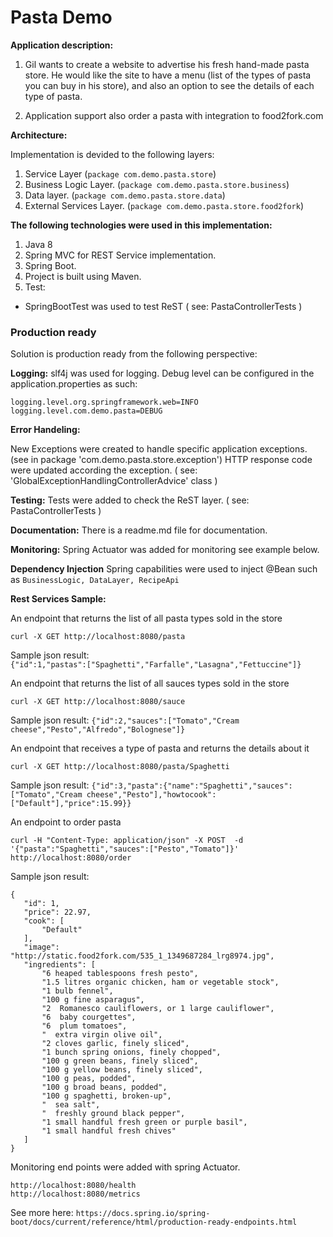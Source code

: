 # Pasta Demo

**Application description:**

1. Gil wants to create a website to advertise his fresh hand-made pasta store.
He would like the site to have a menu (list of the types of pasta you can buy in his store), and
also an option to see the details of each type of pasta.

2. Application support also order a pasta with integration to food2fork.com

**Architecture:**

Implementation is devided to the following layers:
1. Service Layer (`package com.demo.pasta.store`)
2. Business Logic Layer. (`package com.demo.pasta.store.business`)
3. Data layer. (`package com.demo.pasta.store.data`)
4. External Services Layer. (`package com.demo.pasta.store.food2fork`)

**The following technologies were used in this implementation:**
1. Java 8
2. Spring MVC for REST Service implementation.
3. Spring Boot.
4. Project is built using Maven.
5. Test:
  * SpringBootTest was used to test ReST ( see: PastaControllerTests ) 

### Production ready

Solution is production ready from the following perspective:
  
  **Logging:** 
  slf4j was used for logging.
  Debug level can be configured in the application.properties as such:
   
    logging.level.org.springframework.web=INFO
    logging.level.com.demo.pasta=DEBUG
       
  **Error Handeling:**
  
  New Exceptions were created to handle specific application exceptions. (see in package 'com.demo.pasta.store.exception')
  HTTP response code were updated according the exception. ( see: 'GlobalExceptionHandlingControllerAdvice' class )
    
  **Testing:**
  Tests were added to check the ReST layer. ( see: PastaControllerTests ) 
  
  **Documentation:**
  There is a readme.md file for documentation.
  
  **Monitoring:**
  Spring Actuator was added for monitoring see example below.
  
  **Dependency Injection**
  Spring capabilities were used to inject @Bean such as `BusinessLogic, DataLayer, RecipeApi`
 
 **Rest Services Sample:**
 
 An endpoint that returns the list of all pasta types sold in the store
 
  `curl -X GET http://localhost:8080/pasta`
 
  Sample json result:  
  `{"id":1,"pastas":["Spaghetti","Farfalle","Lasagna","Fettuccine"]}`

An endpoint that returns the list of all sauces types sold in the store

  `curl -X GET http://localhost:8080/sauce`

  Sample json result:
  `{"id":2,"sauces":["Tomato","Cream cheese","Pesto","Alfredo","Bolognese"]}`

An endpoint that receives a type of pasta and returns the details about it

 `curl -X GET http://localhost:8080/pasta/Spaghetti`

 Sample json result:
 `{"id":3,"pasta":{"name":"Spaghetti","sauces":["Tomato","Cream cheese","Pesto"],"howtocook":["Default"],"price":15.99}}`
 
 An endpoint to order pasta

 `curl -H "Content-Type: application/json" -X POST  -d '{"pasta":"Spaghetti","sauces":["Pesto","Tomato"]}' http://localhost:8080/order`

 Sample json result:
 ```
 {
    "id": 1,
    "price": 22.97,
    "cook": [
        "Default"
    ],
    "image": "http://static.food2fork.com/535_1_1349687284_lrg8974.jpg",
    "ingredients": [
        "6 heaped tablespoons fresh pesto",
        "1.5 litres organic chicken, ham or vegetable stock",
        "1 bulb fennel",
        "100 g fine asparagus",
        "2  Romanesco cauliflowers, or 1 large cauliflower",
        "6  baby courgettes",
        "6  plum tomatoes",
        "  extra virgin olive oil",
        "2 cloves garlic, finely sliced",
        "1 bunch spring onions, finely chopped",
        "100 g green beans, finely sliced",
        "100 g yellow beans, finely sliced",
        "100 g peas, podded",
        "100 g broad beans, podded",
        "100 g spaghetti, broken-up",
        "  sea salt",
        "  freshly ground black pepper",
        "1 small handful fresh green or purple basil",
        "1 small handful fresh chives"
    ]
}
```
Monitoring end points were added with spring Actuator.
```
http://localhost:8080/health
http://localhost:8080/metrics
```
See more here: `https://docs.spring.io/spring-boot/docs/current/reference/html/production-ready-endpoints.html`

